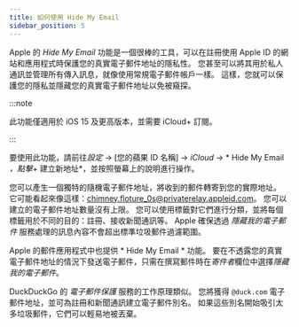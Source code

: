 ```yaml
---
title: 如何使用 Hide My Email
sidebar_position: 5
---
```


Apple 的 *Hide My Email* 功能是一個很棒的工具，可以在註冊使用 Apple ID 的網站和應用程式時保護您的真實電子郵件地址的隱私性。 您甚至可以將其用於私人通訊並管理所有傳入訊息，就像使用常規電子郵件帳戶一樣。 這樣，您就可以保護您的隱私並隱藏您的真實電子郵件地址以免被窺探。

:::note

此功能僅適用於 iOS 15 及更高版本，並需要 iCloud+ 訂閱。

:::

要使用此功能，請前往*設定* → [您的蘋果 ID 名稱] → *iCloud* → * Hide My Email *，點擊*+ 建立新地址*，並按照螢幕上的說明進行操作。

您可以產生一個獨特的隨機電子郵件地址，將收到的郵件轉寄到您的實際地址。 它可能看起來像這樣：chimney.floture_0s@privaterelay.appleid.com。 您可以建立的電子郵件地址數量沒有上限。 您可以使用標籤對它們進行分類，並將每個標籤用於不同的目的：註冊、接收新聞通訊等。 Apple 確保透過 *隱藏我的電子郵件* 服務處理的訊息內容不會超出標準垃圾郵件過濾範圍。

Apple 的郵件應用程式中也提供 * Hide My Email * 功能。 要在不透露您的真實電子郵件地址的情況下發送電子郵件，只需在撰寫郵件時在*寄件者*欄位中選擇*隱藏我的電子郵件*。

DuckDuckGo 的 *電子郵件保護* 服務的工作原理類似。 您將獲得 `@duck.com` 電子郵件地址，並可為註冊和新聞通訊建立電子郵件別名。 如果這些別名開始吸引太多垃圾郵件，它們可以輕易地被丟棄。
